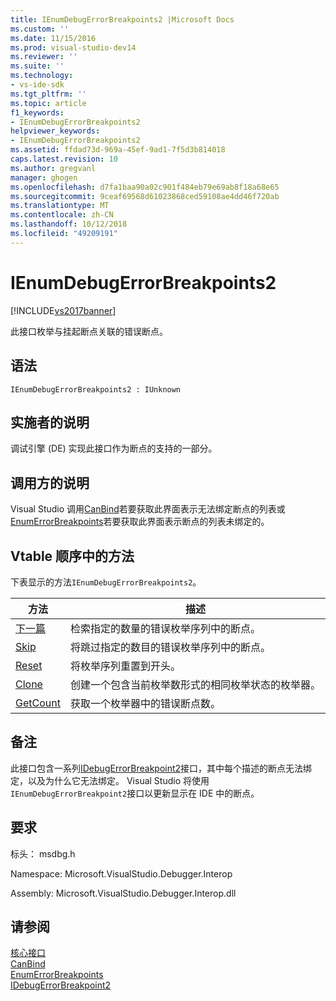 ```yaml
---
title: IEnumDebugErrorBreakpoints2 |Microsoft Docs
ms.custom: ''
ms.date: 11/15/2016
ms.prod: visual-studio-dev14
ms.reviewer: ''
ms.suite: ''
ms.technology:
- vs-ide-sdk
ms.tgt_pltfrm: ''
ms.topic: article
f1_keywords:
- IEnumDebugErrorBreakpoints2
helpviewer_keywords:
- IEnumDebugErrorBreakpoints2
ms.assetid: ffdad73d-969a-45ef-9ad1-7f5d3b814018
caps.latest.revision: 10
ms.author: gregvanl
manager: ghogen
ms.openlocfilehash: d7fa1baa90a02c901f484eb79e69ab8f18a68e65
ms.sourcegitcommit: 9ceaf69568d61023868ced59108ae4dd46f720ab
ms.translationtype: MT
ms.contentlocale: zh-CN
ms.lasthandoff: 10/12/2018
ms.locfileid: "49209191"
---
```

# <a name="ienumdebugerrorbreakpoints2"></a>IEnumDebugErrorBreakpoints2
[!INCLUDE[vs2017banner](../../../includes/vs2017banner.md)]

此接口枚举与挂起断点关联的错误断点。  
  
## <a name="syntax"></a>语法  
  
```  
IEnumDebugErrorBreakpoints2 : IUnknown  
```  
  
## <a name="notes-for-implementers"></a>实施者的说明  
 调试引擎 (DE) 实现此接口作为断点的支持的一部分。  
  
## <a name="notes-for-callers"></a>调用方的说明  
 Visual Studio 调用[CanBind](../../../extensibility/debugger/reference/idebugpendingbreakpoint2-canbind.md)若要获取此界面表示无法绑定断点的列表或[EnumErrorBreakpoints](../../../extensibility/debugger/reference/idebugpendingbreakpoint2-enumerrorbreakpoints.md)若要获取此界面表示断点的列表未绑定的。  
  
## <a name="methods-in-vtable-order"></a>Vtable 顺序中的方法  
 下表显示的方法`IEnumDebugErrorBreakpoints2`。  
  
|方法|描述|  
|------------|-----------------|  
|[下一篇](../../../extensibility/debugger/reference/ienumdebugerrorbreakpoints2-next.md)|检索指定的数量的错误枚举序列中的断点。|  
|[Skip](../../../extensibility/debugger/reference/ienumdebugerrorbreakpoints2-skip.md)|将跳过指定的数目的错误枚举序列中的断点。|  
|[Reset](../../../extensibility/debugger/reference/ienumdebugerrorbreakpoints2-reset.md)|将枚举序列重置到开头。|  
|[Clone](../../../extensibility/debugger/reference/ienumdebugerrorbreakpoints2-clone.md)|创建一个包含当前枚举数形式的相同枚举状态的枚举器。|  
|[GetCount](../../../extensibility/debugger/reference/ienumdebugerrorbreakpoints2-getcount.md)|获取一个枚举器中的错误断点数。|  
  
## <a name="remarks"></a>备注  
 此接口包含一系列[IDebugErrorBreakpoint2](../../../extensibility/debugger/reference/idebugerrorbreakpoint2.md)接口，其中每个描述的断点无法绑定，以及为什么它无法绑定。 Visual Studio 将使用`IEnumDebugErrorBreakpoint2`接口以更新显示在 IDE 中的断点。  
  
## <a name="requirements"></a>要求  
 标头： msdbg.h  
  
 Namespace: Microsoft.VisualStudio.Debugger.Interop  
  
 Assembly: Microsoft.VisualStudio.Debugger.Interop.dll  
  
## <a name="see-also"></a>请参阅  
 [核心接口](../../../extensibility/debugger/reference/core-interfaces.md)   
 [CanBind](../../../extensibility/debugger/reference/idebugpendingbreakpoint2-canbind.md)   
 [EnumErrorBreakpoints](../../../extensibility/debugger/reference/idebugpendingbreakpoint2-enumerrorbreakpoints.md)   
 [IDebugErrorBreakpoint2](../../../extensibility/debugger/reference/idebugerrorbreakpoint2.md)

